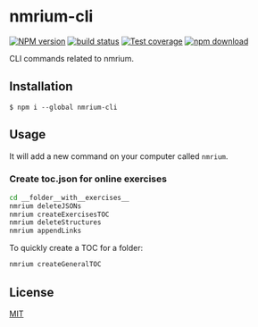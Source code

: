 # nmrium-cli

[![NPM version][npm-image]][npm-url]
[![build status][ci-image]][ci-url]
[![Test coverage][codecov-image]][codecov-url]
[![npm download][download-image]][download-url]

CLI commands related to nmrium.

## Installation

`$ npm i --global nmrium-cli`

## Usage

It will add a new command on your computer called `nmrium`.

### Create toc.json for online exercises

```bash
cd __folder__with__exercises__
nmrium deleteJSONs
nmrium createExercisesTOC
nmrium deleteStructures
nmrium appendLinks
```

To quickly create a TOC for a folder:
```bash
nmrium createGeneralTOC
```
## License

[MIT](./LICENSE)

[npm-image]: https://img.shields.io/npm/v/nmrium-cli.svg
[npm-url]: https://www.npmjs.com/package/nmrium-cli
[ci-image]: https://github.com/cheminfo/nmrium-cli/workflows/Node.js%20CI/badge.svg?branch=main
[ci-url]: https://github.com/cheminfo/nmrium-cli/actions?query=workflow%3A%22Node.js+CI%22
[codecov-image]: https://img.shields.io/codecov/c/github/cheminfo/nmrium-cli.svg
[codecov-url]: https://codecov.io/gh/cheminfo/nmrium-cli
[download-image]: https://img.shields.io/npm/dm/nmrium-cli.svg
[download-url]: https://www.npmjs.com/package/nmrium-cli
